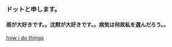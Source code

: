 ### ドットと申します。
#### 雨が大好きです。。沈黙が大好きです。。病気は何故私を選んだろう。。

[how i do things](https://github.com/shioridotdev/shioridotdev/wiki/Wiki)
